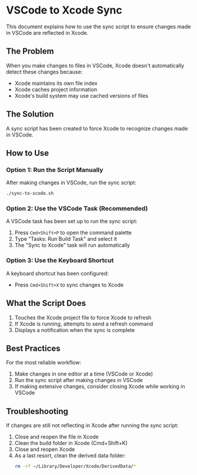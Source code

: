 # VSCode to Xcode Sync

This document explains how to use the sync script to ensure changes made in VSCode are reflected in Xcode.

## The Problem

When you make changes to files in VSCode, Xcode doesn't automatically detect these changes because:
- Xcode maintains its own file index
- Xcode caches project information
- Xcode's build system may use cached versions of files

## The Solution

A sync script has been created to force Xcode to recognize changes made in VSCode.

## How to Use

### Option 1: Run the Script Manually

After making changes in VSCode, run the sync script:

```bash
./sync-to-xcode.sh
```

### Option 2: Use the VSCode Task (Recommended)

A VSCode task has been set up to run the sync script:

1. Press `Cmd+Shift+P` to open the command palette
2. Type "Tasks: Run Build Task" and select it
3. The "Sync to Xcode" task will run automatically

### Option 3: Use the Keyboard Shortcut

A keyboard shortcut has been configured:

- Press `Cmd+Shift+X` to sync changes to Xcode

## What the Script Does

1. Touches the Xcode project file to force Xcode to refresh
2. If Xcode is running, attempts to send a refresh command
3. Displays a notification when the sync is complete

## Best Practices

For the most reliable workflow:

1. Make changes in one editor at a time (VSCode or Xcode)
2. Run the sync script after making changes in VSCode
3. If making extensive changes, consider closing Xcode while working in VSCode

## Troubleshooting

If changes are still not reflecting in Xcode after running the sync script:

1. Close and reopen the file in Xcode
2. Clean the build folder in Xcode (Cmd+Shift+K)
3. Close and reopen Xcode
4. As a last resort, clean the derived data folder:
   ```bash
   rm -rf ~/Library/Developer/Xcode/DerivedData/*
   ```
